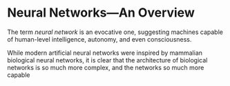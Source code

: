 # Neural Networks—An Overview

The term _neural network_ is an evocative one, suggesting machines capable of
human-level intelligence, autonomy, and even consciousness.

While modern artificial neural networks were inspired by mammalian biological
neural networks, it is clear that the architecture of biological networks is so
much more complex, and the networks so much more capable

